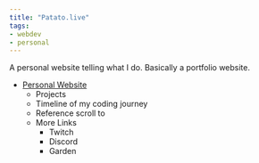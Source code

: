 ```yaml
---
title: "Patato.live"
tags:
- webdev
- personal
---
```


A personal website telling what I do. Basically a portfolio website.


- [Personal Website](https://patato.live)
	- Projects
	- Timeline of my coding journey
	- Reference scroll to
	- More Links
		- Twitch	
		- Discord
		- Garden
